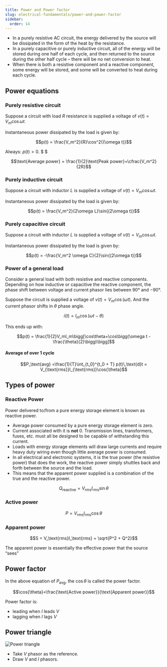 ```yaml
---
title: Power and Power factor
slug: electrical-fundamentals/power-and-power-factor
sidebar:
  order: 14
---
```


- In a purely resistive AC circuit, the energy delivered by the source will be
  dissipated in the form of the heat by the resistance.
- In a purely capacitive or purely inductive circuit, all of the energy will be
  stored during one half of each cycle, and then returned to the source during
  the other half cycle – there will be no net conversion to heat.
- When there is both a resistive component and a reactive component, some energy
  will be stored, and some will be converted to heat during each cycle.

## Power equations

### Purely resistive circuit

Suppose a circuit with load $R$ resistance is supplied a voltage of
$v(t)=V_m\cos{\omega t}$.

Instantaneous power dissipated by the load is given by:

```math
p(t) = \frac{V_m^2}{R}\cos^2{(\omega t)}
```

Always: $p(t)\gt 0$. $ $

```math
\text{Average power} = \frac{1}{2}\text{Peak power}=\cfrac{V_m^2}{2R}
```

### Purely inductive circuit

Suppose a circuit with inductor $L$ is supplied a voltage of
$v(t)=V_m\cos{\omega t}$.

Instantaneous power dissipated by the load is given by:

```math
p(t) = \frac{V_m^2}{2\omega L}\sin{(2\omega t)}
```

### Purely capacitive circuit

Suppose a circuit with inductor $L$ is supplied a voltage of
$v(t)=V_m\cos{\omega t}$.

Instantaneous power dissipated by the load is given by:

```math
p(t) = -\frac{V_m^2 \omega C}{2}\sin{(2\omega t)}
```

### Power of a general load

Consider a general load with both resistive and reactive components. Depending
on how inductive or capacitive the reactive component, the phase shift between
voltage and current phasor lies between $90°$ and $−90°$.

Suppose the circuit is supplied a voltage of $v(t) = V_m\cos{(\omega t)}$. And
the current phasor shifts in $\theta$ phase angle.

```math
i(t) = I_m\cos{(\omega t - \theta)}
```

This ends up with:

```math
p(t) = \frac{1}{2}V_mI_m\bigg[\cos\theta+\cos\bigg(\omega t - \frac{\theta}{2}\bigg)\bigg]
```

#### Average of over 1 cycle

```math
P_\text{avg} =\frac{1}{T}\int_{t_0}^{t_0 + T} p(t)\,\text{d}t = V_{\text{rms}}I_{\text{rms}}\cos{\theta}
```

## Types of power

### Reactive Power

Power delivered to/from a pure energy storage element is known as reactive
power.

- Average power consumed by a pure energy storage element is zero.
- Current associated with it is **not** $0$. Transmission lines, transformers,
  fuses, etc. must all be designed to be capable of withstanding this current.
- Loads with energy storage elements will draw large currents and require heavy
  duty wiring even though little average power is consumed.
- In all electrical and electronic systems, it is the true power (the resistive
  power) that does the work, the reactive power simply shuttles back and forth
  between the source and the load.
- This means that the apparent power supplied is a combination of the true and
  the reactive power.

```math
Q_\text{reactive} = V_\text{rms}I_\text{rms}\sin\theta
```

### Active power

```math
P = V_{\text{rms}}I_{\text{rms}}\cos{\theta}
```

### Apparent power

```math
S = V_\text{rms}I_\text{rms} = \sqrt{P^2 + Q^2}
```

The apparent power is essentially the effective power that the source “sees”

## Power factor

In the above equation of $P_\text{avg}$, the $\cos\theta$ is called the power
factor.

```math
\cos{\theta}=\frac{\text{Active power}}{\text{Apparent power}}
```

Power factor is:

- leading when $I$ leads $V$
- lagging when $I$ lags $V$

## Power triangle

![Power triangle](/electrical/power-triangle.jpg)

- Take $V$ phasor as the reference.
- Draw $V$ and $I$ phasors.

